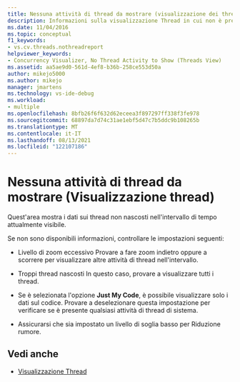 ```yaml
---
title: Nessuna attività di thread da mostrare (visualizzazione dei thread) | Microsoft Docs
description: Informazioni sulla visualizzazione Thread in cui non è presente alcuna attività da visualizzare nell'intervallo di tempo attualmente visibile.
ms.date: 11/04/2016
ms.topic: conceptual
f1_keywords:
- vs.cv.threads.nothreadreport
helpviewer_keywords:
- Concurrency Visualizer, No Thread Activity to Show (Threads View)
ms.assetid: aa5ae9d0-561d-4ef8-b36b-258ce553d50a
author: mikejo5000
ms.author: mikejo
manager: jmartens
ms.technology: vs-ide-debug
ms.workload:
- multiple
ms.openlocfilehash: 8bfb26f6f632d62eceea3f897297ff338f3fe978
ms.sourcegitcommit: 68897da7d74c31ae1ebf5d47c7b5ddc9b108265b
ms.translationtype: MT
ms.contentlocale: it-IT
ms.lasthandoff: 08/13/2021
ms.locfileid: "122107186"
---
```

# <a name="no-thread-activity-to-show-threads-view"></a>Nessuna attività di thread da mostrare (Visualizzazione thread)
Quest'area mostra i dati sui thread non nascosti nell'intervallo di tempo attualmente visibile.

 Se non sono disponibili informazioni, controllare le impostazioni seguenti:

- Livello di zoom eccessivo Provare a fare zoom indietro oppure a scorrere per visualizzare altre attività di thread nell'intervallo.

- Troppi thread nascosti In questo caso, provare a visualizzare tutti i thread.

- Se è selezionata l'opzione **Just My Code**, è possibile visualizzare solo i dati sul codice. Provare a deselezionare questa impostazione per verificare se è presente qualsiasi attività di thread di sistema.

- Assicurarsi che sia impostato un livello di soglia basso per Riduzione rumore.

## <a name="see-also"></a>Vedi anche
- [Visualizzazione Thread](../profiling/threads-view-parallel-performance.md)